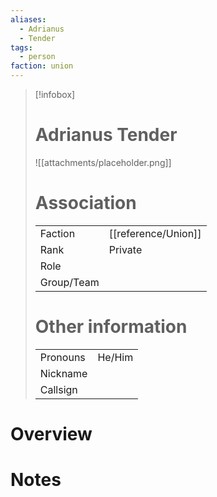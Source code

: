 ```yaml
---
aliases: 
  - Adrianus
  - Tender
tags: 
  - person
faction: union
---
```


> [!infobox] 
> # Adrianus Tender
> ![[attachments/placeholder.png]]
> # Association
> | | |
> | ---- | ---- |
> | Faction | [[reference/Union]] |
> | Rank | Private |
> | Role |  |
> | Group/Team | |
> # Other information
> | | | 
> | - | - |
> | Pronouns | He/Him |
> | Nickname | |
> | Callsign | | 

# Overview


# Notes

